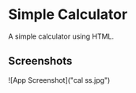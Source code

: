# Simple Calculator 

A simple calculator using HTML.


## Screenshots

![App Screenshot]("cal ss.jpg")